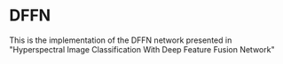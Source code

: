 # DFFN
This is the implementation of the DFFN network presented in "Hyperspectral Image Classification With Deep Feature Fusion Network"

